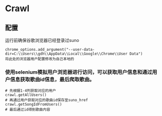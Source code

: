  # Crawl

## 配置
运行前确保谷歌浏览器已经登录过suno
>
    chrome_options.add_argument("--user-data-dir=C:\\Users\\gdh\\AppData\\Local\\Google\\Chrome\\User Data")
    将此处的浏览器用户配置修改为自己本地的
 ### 使用selenium模拟用户浏览器进行访问，可以获取用户信息和通过用户信息获取歌曲id信息，最后爬取歌曲。

 >
    # 先根据1-4列获取对应的用户
    crawl.getAllUsers()
    # 再通过用户获取对应的歌曲id保存至suno_href
    crawl.getSongIdFromUsers()
    # 最后通过id得到歌曲内容

